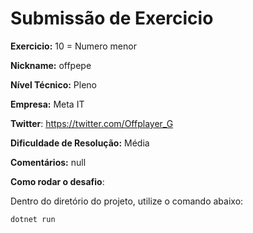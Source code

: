 # Submissão de Exercicio

**Exercicio:** 10 = Numero menor

**Nickname:** offpepe

**Nível Técnico:** Pleno

**Empresa:** Meta IT

**Twitter**: https://twitter.com/Offplayer_G

**Dificuldade de Resolução:** Média

**Comentários:** null

**Como rodar o desafio**:

Dentro do diretório do projeto, utilize o comando abaixo:
```bash
dotnet run
```